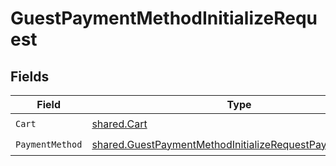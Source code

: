 # GuestPaymentMethodInitializeRequest


## Fields

| Field                                                                                                                                     | Type                                                                                                                                      | Required                                                                                                                                  | Description                                                                                                                               |
| ----------------------------------------------------------------------------------------------------------------------------------------- | ----------------------------------------------------------------------------------------------------------------------------------------- | ----------------------------------------------------------------------------------------------------------------------------------------- | ----------------------------------------------------------------------------------------------------------------------------------------- |
| `Cart`                                                                                                                                    | [shared.Cart](../../../pkg/models/shared/cart.md)                                                                                         | :heavy_check_mark:                                                                                                                        | N/A                                                                                                                                       |
| `PaymentMethod`                                                                                                                           | [shared.GuestPaymentMethodInitializeRequestPaymentMethod](../../../pkg/models/shared/guestpaymentmethodinitializerequestpaymentmethod.md) | :heavy_check_mark:                                                                                                                        | N/A                                                                                                                                       |